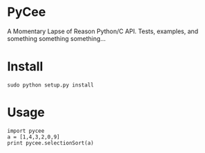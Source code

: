 PyCee
=====
A Momentary Lapse of Reason
Python/C API. Tests, examples, and something something something...

Install
=

    sudo python setup.py install
    
Usage
=

    import pycee
    a = [1,4,3,2,0,9]
    print pycee.selectionSort(a)
